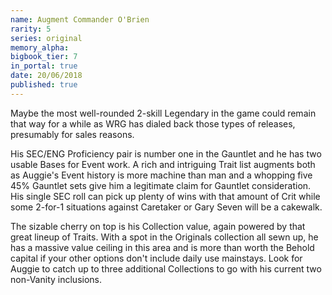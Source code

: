 ```yaml
---
name: Augment Commander O'Brien
rarity: 5
series: original
memory_alpha:
bigbook_tier: 7
in_portal: true
date: 20/06/2018
published: true
---
```


Maybe the most well-rounded 2-skill Legendary in the game could remain that way for a while as WRG has dialed back those types of releases, presumably for sales reasons.

His SEC/ENG Proficiency pair is number one in the Gauntlet and he has two usable Bases for Event work. A rich and intriguing Trait list augments both as Auggie's Event history is more machine than man and a whopping five 45% Gauntlet sets give him a legitimate claim for Gauntlet consideration. His single SEC roll can pick up plenty of wins with that amount of Crit while some 2-for-1 situations against Caretaker or Gary Seven will be a cakewalk.

The sizable cherry on top is his Collection value, again powered by that great lineup of Traits. With a spot in the Originals collection all sewn up, he has a massive value ceiling in this area and is more than worth the Behold capital if your other options don't include daily use mainstays. Look for Auggie to catch up to three additional Collections to go with his current two non-Vanity inclusions.
